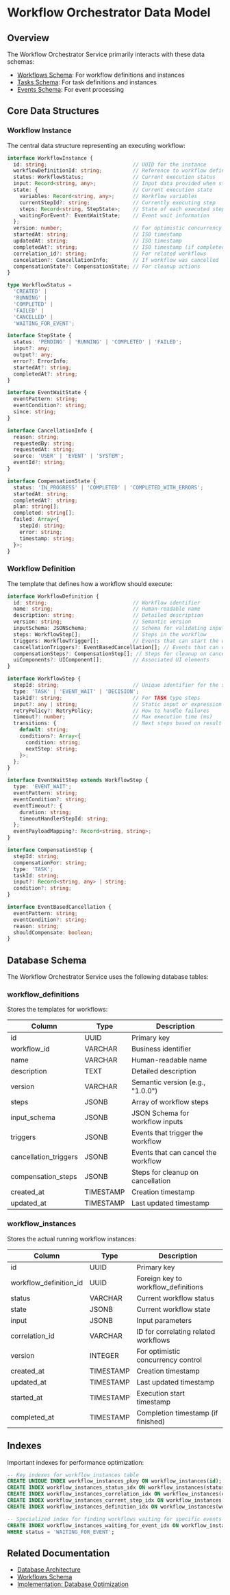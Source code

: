 # Workflow Orchestrator Data Model

## Overview

The Workflow Orchestrator Service primarily interacts with these data schemas:

* [Workflows Schema](../../schemas/workflows.md): For workflow definitions and instances
* [Tasks Schema](../../schemas/tasks.md): For task definitions and instances
* [Events Schema](../../schemas/events.md): For event processing

## Core Data Structures

### Workflow Instance

The central data structure representing an executing workflow:

```typescript
interface WorkflowInstance {
  id: string;                            // UUID for the instance
  workflowDefinitionId: string;          // Reference to workflow definition
  status: WorkflowStatus;                // Current execution status
  input: Record<string, any>;            // Input data provided when started
  state: {                               // Current execution state
    variables: Record<string, any>;      // Workflow variables
    currentStepId?: string;              // Currently executing step
    steps: Record<string, StepState>;    // State of each executed step
    waitingForEvent?: EventWaitState;    // Event wait information
  };
  version: number;                       // For optimistic concurrency control
  startedAt: string;                     // ISO timestamp
  updatedAt: string;                     // ISO timestamp
  completedAt?: string;                  // ISO timestamp (if completed)
  correlation_id?: string;               // For related workflows
  cancelation?: CancellationInfo;        // If workflow was cancelled
  compensationState?: CompensationState; // For cleanup actions
}

type WorkflowStatus = 
  'CREATED' | 
  'RUNNING' | 
  'COMPLETED' | 
  'FAILED' | 
  'CANCELLED' | 
  'WAITING_FOR_EVENT';

interface StepState {
  status: 'PENDING' | 'RUNNING' | 'COMPLETED' | 'FAILED';
  input?: any;
  output?: any;
  error?: ErrorInfo;
  startedAt?: string;
  completedAt?: string;
}

interface EventWaitState {
  eventPattern: string;
  eventCondition?: string;
  since: string;
}

interface CancellationInfo {
  reason: string;
  requestedBy: string;
  requestedAt: string;
  source: 'USER' | 'EVENT' | 'SYSTEM';
  eventId?: string;
}

interface CompensationState {
  status: 'IN_PROGRESS' | 'COMPLETED' | 'COMPLETED_WITH_ERRORS';
  startedAt: string;
  completedAt?: string;
  plan: string[];
  completed: string[];
  failed: Array<{
    stepId: string;
    error: string;
    timestamp: string;
  }>;
}
```

### Workflow Definition

The template that defines how a workflow should execute:

```typescript
interface WorkflowDefinition {
  id: string;                            // Workflow identifier
  name: string;                          // Human-readable name
  description: string;                   // Detailed description
  version: string;                       // Semantic version
  inputSchema: JSONSchema;               // Schema for validating input
  steps: WorkflowStep[];                 // Steps in the workflow
  triggers: WorkflowTrigger[];           // Events that can start the workflow
  cancellationTriggers?: EventBasedCancellation[]; // Events that can cancel
  compensationSteps?: CompensationStep[]; // Steps for cleanup on cancellation
  uiComponents?: UIComponent[];          // Associated UI elements
}

interface WorkflowStep {
  stepId: string;                        // Unique identifier for the step
  type: 'TASK' | 'EVENT_WAIT' | 'DECISION';
  taskId?: string;                       // For TASK type steps
  input?: any | string;                  // Static input or expression
  retryPolicy?: RetryPolicy;             // How to handle failures
  timeout?: number;                      // Max execution time (ms)
  transitions: {                         // Next steps based on result
    default: string;
    conditions?: Array<{
      condition: string;
      nextStep: string;
    }>;
  };
}

interface EventWaitStep extends WorkflowStep {
  type: 'EVENT_WAIT';
  eventPattern: string;
  eventCondition?: string;
  eventTimeout?: {
    duration: string;
    timeoutHandlerStepId: string;
  };
  eventPayloadMapping?: Record<string, string>;
}

interface CompensationStep {
  stepId: string;
  compensationFor: string;
  type: 'TASK';
  taskId: string;
  input?: Record<string, any> | string;
  condition?: string;
}

interface EventBasedCancellation {
  eventPattern: string;
  eventCondition?: string;
  reason: string;
  shouldCompensate: boolean;
}
```

## Database Schema

The Workflow Orchestrator Service uses the following database tables:

### workflow_definitions

Stores the templates for workflows:

| Column | Type | Description |
|--------|------|-------------|
| id | UUID | Primary key |
| workflow_id | VARCHAR | Business identifier |
| name | VARCHAR | Human-readable name |
| description | TEXT | Detailed description |
| version | VARCHAR | Semantic version (e.g., "1.0.0") |
| steps | JSONB | Array of workflow steps |
| input_schema | JSONB | JSON Schema for workflow inputs |
| triggers | JSONB | Events that trigger the workflow |
| cancellation_triggers | JSONB | Events that can cancel the workflow |
| compensation_steps | JSONB | Steps for cleanup on cancellation |
| created_at | TIMESTAMP | Creation timestamp |
| updated_at | TIMESTAMP | Last updated timestamp |

### workflow_instances

Stores the actual running workflow instances:

| Column | Type | Description |
|--------|------|-------------|
| id | UUID | Primary key |
| workflow_definition_id | UUID | Foreign key to workflow_definitions |
| status | VARCHAR | Current workflow status |
| state | JSONB | Current workflow state |
| input | JSONB | Input parameters |
| correlation_id | VARCHAR | ID for correlating related workflows |
| version | INTEGER | For optimistic concurrency control |
| created_at | TIMESTAMP | Creation timestamp |
| updated_at | TIMESTAMP | Last updated timestamp |
| started_at | TIMESTAMP | Execution start timestamp |
| completed_at | TIMESTAMP | Completion timestamp (if finished) |

## Indexes

Important indexes for performance optimization:

```sql
-- Key indexes for workflow_instances table
CREATE UNIQUE INDEX workflow_instances_pkey ON workflow_instances(id);
CREATE INDEX workflow_instances_status_idx ON workflow_instances(status, updated_at);
CREATE INDEX workflow_instances_correlation_idx ON workflow_instances(correlation_id);
CREATE INDEX workflow_instances_current_step_idx ON workflow_instances((state->>'currentStepId'));
CREATE INDEX workflow_instances_definition_idx ON workflow_instances(workflow_definition_id);

-- Specialized index for finding workflows waiting for specific events
CREATE INDEX workflow_instances_waiting_for_event_idx ON workflow_instances((state->'waitingForEvent'->>'eventPattern')) 
WHERE status = 'WAITING_FOR_EVENT';
```

## Related Documentation

- [Database Architecture](../../database_architecture.md)
- [Workflows Schema](../../schemas/workflows.md)
- [Implementation: Database Optimization](./implementation/database_optimization.md) 